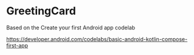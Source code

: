 # GreetingCard
Based on the Create your first Android app codelab

https://developer.android.com/codelabs/basic-android-kotlin-compose-first-app
